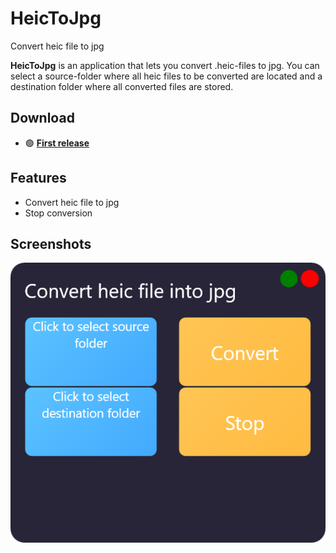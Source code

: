 # HeicToJpg
Convert heic file to jpg  

**HeicToJpg** is an application that lets you convert .heic-files to jpg.
You can select a source-folder where all heic files to be converted are located and a destination folder where all converted files are stored.

## Download

- 🟢 **[First release](https://github.com/GoldenxSun/HeicToJpg/releases/tag/v2.2.0)**

## Features

- Convert heic file to jpg
- Stop conversion

## Screenshots

![Screenshot](.assets/Screenshot.PNG)